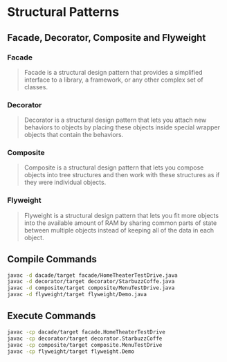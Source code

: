 # Structural Patterns
## Facade, Decorator, Composite and Flyweight

### Facade
  > Facade is a structural design pattern that provides a simplified interface to a library, a framework, or any other complex set of classes.

### Decorator
> Decorator is a structural design pattern that lets you attach new behaviors to objects by placing these objects inside special wrapper objects that contain the behaviors.

### Composite
> Composite is a structural design pattern that lets you compose objects into tree structures and then work with these structures as if they were individual objects.

### Flyweight
> Flyweight is a structural design pattern that lets you fit more objects into the available amount of RAM by sharing common parts of state between multiple objects instead of keeping all of the data in each object.

## Compile Commands

```sh
javac -d dacade/target facade/HomeTheaterTestDrive.java
javac -d decorator/target decorator/StarbuzzCoffe.java
javac -d composite/target composite/MenuTestDrive.java
javac -d flyweight/target flyweight/Demo.java
```
## Execute Commands
```sh
javac -cp dacade/target facade.HomeTheaterTestDrive
javac -cp decorator/target decorator.StarbuzzCoffe
javac -cp composite/target composite.MenuTestDrive
javac -cp flyweight/target flyweight.Demo
```